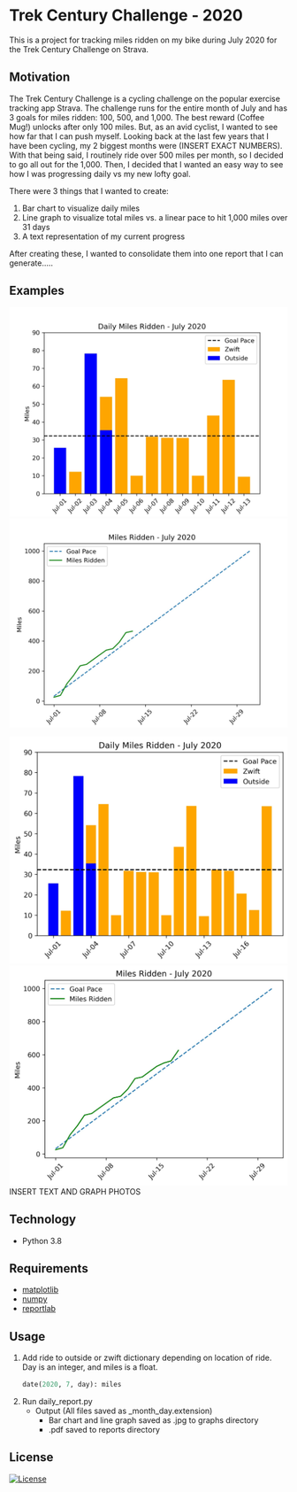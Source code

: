 # Trek Century Challenge - 2020  
This is a project for tracking miles ridden on my bike during July 2020 for the Trek Century Challenge on Strava. 

## Motivation
The Trek Century Challenge is a cycling challenge on the popular exercise tracking app Strava. The challenge runs for the entire month of July and has 3 goals for miles ridden: 100, 500, and 1,000. The best reward (Coffee Mug!) unlocks after only 100 miles. But, as an avid cyclist, I wanted to see how far that I can push myself. Looking back at the last few years that I have been cycling, my 2 biggest months were (INSERT EXACT NUMBERS). With that being said, I routinely ride over 500 miles per month, so I decided to go all out for the 1,000. Then, I decided that I wanted an easy way to see how I was progressing daily vs my new lofty goal.  

There were 3 things that I wanted to create:
1. Bar chart to visualize daily miles  
2. Line graph to visualize total miles vs. a linear pace to hit 1,000 miles over 31 days  
3. A text representation of my current progress

After creating these, I wanted to consolidate them into one report that I can generate.....

## Examples
![Bar_7_13](https://github.com/dcribb19/trek_century_challenge/blob/master/graphs/bar_stats.jpg '7_13') ![Line_7_13](https://github.com/dcribb19/trek_century_challenge/blob/master/graphs/pace_stats.jpg '7_13')  

![Bar_7_18](https://github.com/dcribb19/trek_century_challenge/blob/master/graphs/bar_stats_07_18.jpg) ![Line_7_18](https://github.com/dcribb19/trek_century_challenge/blob/master/graphs/pace_stats_07_18.jpg)  
INSERT TEXT AND GRAPH PHOTOS

## Technology  
- Python 3.8

## Requirements
- [matplotlib](https://matplotlib.org/)
- [numpy](https://numpy.org/)
- [reportlab](https://www.reportlab.com/dev/opensource/)

## Usage

1. Add ride to outside or zwift dictionary depending on location of ride. Day is an integer, and miles is a float.
    ```python
    date(2020, 7, day): miles
    ```
2. Run daily_report.py
    - Output (All files saved as _month_day.extension)
        - Bar chart and line graph saved as .jpg to graphs directory
        - .pdf saved to reports directory  


## License
[![License](https://img.shields.io/badge/License-BSD%202--Clause-orange.svg)](https://opensource.org/licenses/BSD-2-Clause)